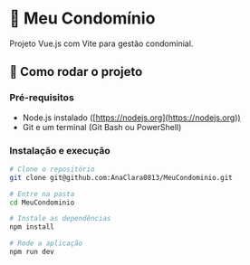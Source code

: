 # 🏢 Meu Condomínio

Projeto Vue.js com Vite para gestão condominial.

## 🚀 Como rodar o projeto

### Pré-requisitos

- Node.js instalado ([https://nodejs.org](https://nodejs.org))
- Git e um terminal (Git Bash ou PowerShell)

### Instalação e execução

```bash
# Clone o repositório
git clone git@github.com:AnaClara0813/MeuCondominio.git

# Entre na pasta
cd MeuCondominio

# Instale as dependências
npm install

# Rode a aplicação
npm run dev
